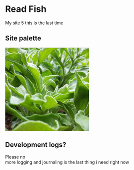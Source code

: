 # Read Fish 
My site 5
this is the last time 

## Site palette
![Crystalline Iceplant](/media/website-palette.jpg)
## Development logs?
Please no \
more logging and journaling is the last thing i need right now
